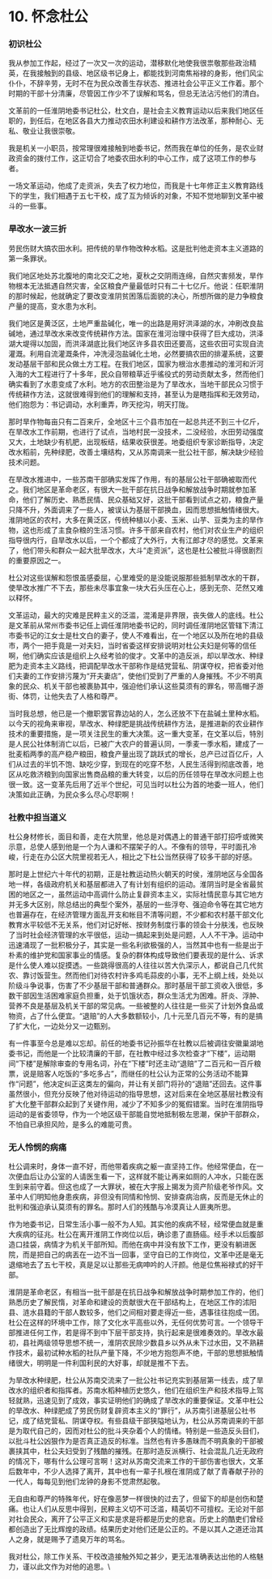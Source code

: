# 10. 怀念杜公

### 初识杜公

我从参加工作起，经过了一次又一次的运动，潜移默化地使我很祟敬那些政治精英，在我接触到的县级、地区级书记身上，都能找到河南焦裕禄的身影，他们风尘仆仆，不辞辛劳，无时不在为民众改善生存状态、推进社会公平正义工作着。那个时期的干部十分清廉，尽管因工作少不了误解和骂名，但总无法沾污他们的清白。

文革前的一任淮阴地委书记杜公，杜文白，是社会主义教育运动以后来我们地区任职的，到任后，在地区各县大力推动农田水利建设和耕作方法改革，那种耐心、无私、敬业让我很崇敬。

我是机关一小职员，按常理很难接触到地委书记，然而我在单位的任务，是农业财政资金的拨付工作，这正切合了地委农田水利的中心工作，成了这项工作的参与者。

一场文革运动，他成了走资派，失去了权力地位，而我是十七年修正主义教育路线下的学生，我们相遇于五七干校，成了互为倾诉的对象，不知不觉地聊到文革中被斗的一些事。

### 旱改水一波三折

劳民伤财大搞农田水利。把传统的旱作物改种水稻。这是批判他走资本主义道路的第一条罪状。

我们地区地处苏北腹地的南北交汇之地，夏秋之交阴雨连绵，自然灾害频发，旱作物根本无法抵遇自然灾害，全区粮食产量最低时只有二十七亿斤。他说：任职淮阴的那时候起，他就确定了要改变淮阴贫困落后面貌的决心，所想所做的是力争粮食产量的提高，变水患为水利。

我们地区是黄泛区，土地严重盐碱化，唯一的出路是用好洪泽湖的水，冲刷改良盐碱地，通过旱改水来改变传统耕作方法。国家在淮河治理中获得了巨大成功，洪泽湖大堤得以加固，而洪泽湖底比我们地区许多县农田还要高，这些农田可实现自流灌溉。利用自流灌溉条件，冲洗浸泡盐碱化土地，必然要搞农田的排灌系统，这要发动基层干部和民众做土方工程。在我们地区，国家为根治水患推动的淮河和沂河入海的大工程进行了十多年，民众自带粮草近乎徭役式的劳动贡献太多，然而他们确实看到了水患变成了水利。地方的农田整治是为了旱改水，当地干部民众习惯于传统耕作方法，这就很难得到他们的理解和支持，甚至认为是瞎指挥和无效劳动，他们抱怨为：书记调动，水利重弄，昨天挖沟，明天打陇。

那时旱作物每亩只有二百来斤，全地区十三个县市加在一起总共还不到三十亿斤，在旱改水工作前期，也进行了试点，当地村民一没技术，二没经验，水田劳动强度又大，土地缺少有机肥，出现板结，结果收获很差。地委组织专家诊断指导，决定改水稻前，先种绿肥，改善土壤结构，又从苏南调来一批公社干部，解决缺少经验技术问题。

在旱改水推进中，一些苏南干部确实发挥了作用，有的基层公社干部确被取而代之。我们地区是革命老区，有很大一批干部在抗日战争和解放战争时期就参加革命，他们了解历史、熟悉民情、民众基础又好，这批干部看到试点之初，粮食产量只降不升，外面调来了一些人，被误认为基层干部换血，因而思想抵触情绪很大。淮阴地区的农村，大多在黄泛区，传统种植以小麦、玉米、山芋、豆类为主的旱作物，这也形成了主食杂粮的生活习惯。许多干部来自农村，他们对农业生产的组织指导很内行，自旱改水以后，一个个都成了大外行，大有江郎才尽的感觉。文革来了，他们带头和群众一起大批旱改水，大斗“走资派”，这也是杜公被批斗得很剧烈的重要原因之一。

杜公对这些误解和怨恨虽感委屈，心里难受的是没能说服那些抵制旱改水的干群，使旱改水推广不下去，那些未尽事宜象一块大石头压在心上，感到无奈、茫然又难以释怀。

文革运动，最大的灾难是民粹主义的泛滥，混淆是非界限，丧失做人的底线。杜公是文革前从常州市委书记任上调任淮阴地委书记的，同时调任淮阴地区管辖下清江市委书记的江女士是杜文白的妻子，使人不难看出，在一个地区以及所在地的县级市，两个一把手竟是一对夫妇，当时省委这样安排说明对杜公夫妇是何等的信任啊，他们确实应该是组织上久经考验的俊才。文革中的造反派，却以旱改水、种绿肥为走资本主义路线，把调配旱改水干部称作是结党营私、阴谋夺权，把省委对他们夫妻的工作安排污蔑为“开夫妻店”，使他们受到了严重的人身摧残。不少不明真象的民众、机关干部也被裹胁其中，强迫他们承认这些莫须有的罪名，带高帽子游街、体罚，让他失去了人格和尊严。

当时我总想，他已是一个撤职罢官靠边站的人，怎么还放不下在盐碱土里种水稻。以今天的视角来审视，旱改水、种绿肥是挑战传统耕作方法，是推进新的农业耕作技术的重要措施，是一项关注民生的重大决策。这一重大变革，在文革以后，特別是人民公社体制消亡以后，已被广大农户的普遍认同，一季麦一季水稻，建成了一批麦稻两季的高产稳产粮田，粮食产量出现了跳跃式的增长，总产已过百亿斤，人们从过去的半饥不饱、缺吃少穿，到现在的吃穿不愁，人民生活得到彻底改善，地区从吃救济粮到向国家出售商品粮的重大转变，以后的历任领导在旱改水问题上也很一致。这一变革先后用了近半个世纪，可见当时以杜公为首的地委一班人，他们决策如此正确，为民众多么尽心尽职啊！

### 社教中担当道义

杜公身材修长，面目和善，走在大院里，他总是对偶遇上的普通干部打招呼或微笑示意，总使人感到他是一个为人谦和不摆架子的人。不像有的领导，平时面孔冷峻，行走在办公区大院里视若无人，相比之下杜公当然获得了较多干部的好感。

那时是上世纪六十年代的初期，正是社教运动热火朝天的时侯，淮阴地区与全国各地一样，各级政府机关和基层都进入了有计划有组织的运动。淮阴当时是全省最贫困的地区之一，虽然运动中高调什么防止复辟资本主义，实际社情民意与其它地方并无多大区别，除总结出的典型个案外，基层的一些浮夸、强迫命令等在其它地方也普遍存在，在经济管理方面乱开支和帐目不清等问题，不少都和农村基干部文化教育水平较低不无关系，他们对记好帐、按财务制度行事的领会十分肤浅，也反映了当时社会经济管理的水平很低，运动一搞起来到处是问题，人人不干净。运动中迅速涌现了一批积极分子，其实是一些名利欲极强的人，当然其中也有一些是出于朴素的维护党和国家事业的情感。复杂的群体构成导致他们要表现的是什么、诉求是什么使人难以捉摸透。一些跳得很高的人往往以苦大仇深示人，都说自己几代贫农、靠讨饭营生。然而他们对待农村许多鸡毛蒜皮的小事，无不上纲上线，处处以阶级斗争说事，伤害了不少基层干部和普通群众。那时基层干部工资收入很低，多数干部因生活困难家庭负担重，处于饥饿状态，群众生活尤为困难。肝炎、浮肿、营养不良是基层及机关干部的常见病。一些被整的人往往是一些买了计划外食品或物资，占了什么便宜。“退赔”的人大多数额较小，几十元至几百元不等，有的是搞了扩大化，一边处分又一边甄别。

有一件事至今总是难以忘却。前任的地委书记孙振华在社教以后被调往安徽巢湖地委书记，而他是一个比较清廉的干部，在社教中经过多次检查才“下楼”，运动期间“下楼”是解除审查的专用名词，孙在“下楼”时还主动“退赔”了二百元和一百斤粮票，说是赔客人吃饭的“多吃多占”，而继任的杜公认为正常的公务活动不能算作“问题”，他决定纠正这类左的偏向，并让有关部门将孙的“退赔”还回去。这件事虽然很小，但充分反映了他对待运动的指导思想，这对后来在全地区基层社教没有扩大化整干部群众起到了关键作用，减少了不知多少的冤假错案。当时在淮阴指导运动的是省委领导，作为一个地区级干部能自觉地抵制极左思潮，保护干部群众，不怕自已承担风险，是多么的难能可贵。

### 无人怜悯的病痛

杜公调来时，身体一直不好，而他带着疾病之躯一直坚持工作。他经常便血，在一次便血后让办公室的人请医生看一下，这样就不能让再来如厕的人冲水，只能在医生到来前守着。但这也成了一大罪状，被在大字报上揭发为资产阶级老爷作风。文革中人们明知他身患疾病，非但没有同情和怜悯、安排查病治病，反而是无休止的批判和强迫承认莫须有的罪名。那时人们的残酷与冷漠真让人匪夷所思。

作为地委书记，日常生活小事一般不为人知。其实他的疾病不轻，经常便血就是重大疾病的征兆。杜公在离开淮阴工作岗位以后，确诊患了直肠癌。经手术以后腹部造口挂袋，病情才为机关干部所知。而他在病中并没有放下工作，更没有躺进医院，而是把自己的病丟在一边不当一回事，坚守自已的工作岗位，文革中还是毫无退缩地去了五七干校，真是足以让那些无病呻吟的人汗颜。他是位焦裕禄式的好干部。

淮阴是革命老区，有相当一批干部是在抗日战争和解放战争时期参加工作的，他们熟悉历史了解民惰，对革命和建设的贡献很大在干部结构上，在地区工作的沭阳县、涟水县籍的干部人数较多，他们之间相对要走得近一些，遇事往往抱成一团。杜公在这样的环境中工作，除了文化水平高些以外，无任何优势可言。一个领导干部推进任何工作，若是得不到中下层干部支持，执行起来是很难奏效的。旱改水最初，县社两级领导思想不统一，淮阴农民除少数县乡以外从未下过水田，又不熟耕作技术，最初试种水稻的社队产量下降，不少地方抱怨声不绝，干部的思想抵触情绪很大，明明是一件利国利民的大好事，却就是推不下去。

为旱改水种绿肥，杜公从苏南交流来了一批公社书记充实到基层第一线去，成了旱改水的组织者和指挥者。苏南水稻种植历史悠久，他们在组织生产和技术指导上驾轻就熟，迅速见到了成效，事实证明他们的确成了旱改水的重要保证。文革中杜公的旱改水、种绿肥成了劳民伤财复辟资本主义的“罪行”，从苏南引进基层公社书记，成了结党营私、阴谋夺权。有些县级干部狭隘地认为，杜公从苏南调来的干部是为取代自己的，因而对杜公的批斗夹杂着个人的情绪。特别是一些造反头目们，以批斗杜公凶狠作为是否真正造反的标准。当然也有许多愚昧而不明真象的干部被裹挟其中，杜公夫妇受到了残酷的摧残。在那时造反派横行、社会混乱几近无政府的情况下，哪有什么公理可言啊！这对从苏南交流来工作的干部伤害也很大，文革后数年中，不少人选择了离开，其中也有一辈子扎根在淮阴成了献了青春献子孙的一代人，每每见到他们龙钟的身影不觉肃然起敬。

无自由和尊严的特殊年代，好在像恶梦一样很快的过去了，但留下的却是创伤和楚痛。也让人们从反思中得到，民粹主义切不可泛滥，精英切不可擅权。无论对干部对社会民众，离开了公平正义和实是求是将都是历史的悲哀。历史上的酷吏们曾经都创造出了无比辉煌的政绩。结果历史对他们还是公正的。不是以其人之道还治其人之身，就是赐予了遗臭万年的骂名。

我对杜公，除工作关系、干校改造接触外知之甚少，更无法准确表达出他的人格魅力，谨以此文作为对他的追思。\
